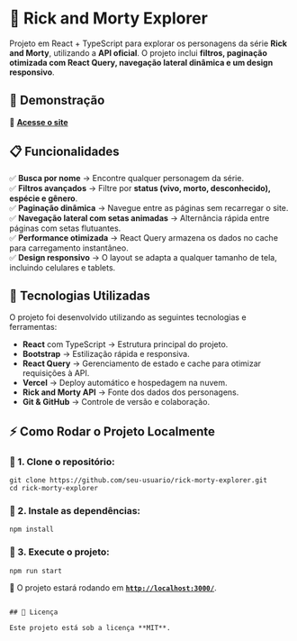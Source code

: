 # 🚀 Rick and Morty Explorer

Projeto em React + TypeScript para explorar os personagens da série **Rick and Morty**, utilizando a **API oficial**. O projeto inclui **filtros, paginação otimizada com React Query, navegação lateral dinâmica e um design responsivo**.

## 📸 Demonstração

🔗 **[Acesse o site](https://seu-projeto.vercel.app/)**

## 📋 Funcionalidades

✅ **Busca por nome** → Encontre qualquer personagem da série.  
✅ **Filtros avançados** → Filtre por **status (vivo, morto, desconhecido), espécie e gênero**.  
✅ **Paginação dinâmica** → Navegue entre as páginas sem recarregar o site.  
✅ **Navegação lateral com setas animadas** → Alternância rápida entre páginas com setas flutuantes.  
✅ **Performance otimizada** → React Query armazena os dados no cache para carregamento instantâneo.  
✅ **Design responsivo** → O layout se adapta a qualquer tamanho de tela, incluindo celulares e tablets.

## 🚀 Tecnologias Utilizadas

O projeto foi desenvolvido utilizando as seguintes tecnologias e ferramentas:

- **React** com TypeScript → Estrutura principal do projeto.
- **Bootstrap** → Estilização rápida e responsiva.
- **React Query** → Gerenciamento de estado e cache para otimizar requisições à API.
- **Vercel** → Deploy automático e hospedagem na nuvem.
- **Rick and Morty API** → Fonte dos dados dos personagens.
- **Git & GitHub** → Controle de versão e colaboração.

## ⚡ Como Rodar o Projeto Localmente

### 🔹 1. Clone o repositório:

```
git clone https://github.com/seu-usuario/rick-morty-explorer.git
cd rick-morty-explorer
```

### 🔹 2. Instale as dependências:

```
npm install
```

### 🔹 3. Execute o projeto:

```
npm run start
```

📌 O projeto estará rodando em **[`http://localhost:3000/`](http://localhost:3000)**.

```

## 📜 Licença

Este projeto está sob a licença **MIT**.
```
